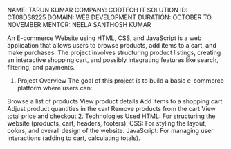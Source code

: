 NAME: TARUN KUMAR 
COMPANY: CODTECH IT SOLUTION 
ID: CT08DS8225
DOMAIN: WEB DEVELOPMENT 
DURATION: OCTOBER TO NOVEMBER MENTOR: 
NEELA SANTHOSH KUMAR

An E-commerce Website using HTML, CSS, and JavaScript is a web application that allows users to browse products, add items to a cart, and make purchases. The project involves structuring product listings, creating an interactive shopping cart, and possibly integrating features like search, filtering, and payments.

1. Project Overview
The goal of this project is to build a basic e-commerce platform where users can:

Browse a list of products
View product details
Add items to a shopping cart
Adjust product quantities in the cart
Remove products from the cart
View total price and checkout
2. Technologies Used
HTML: For structuring the website (products, cart, headers, footers).
CSS: For styling the layout, colors, and overall design of the website.
JavaScript: For managing user interactions (adding to cart, calculating totals).

